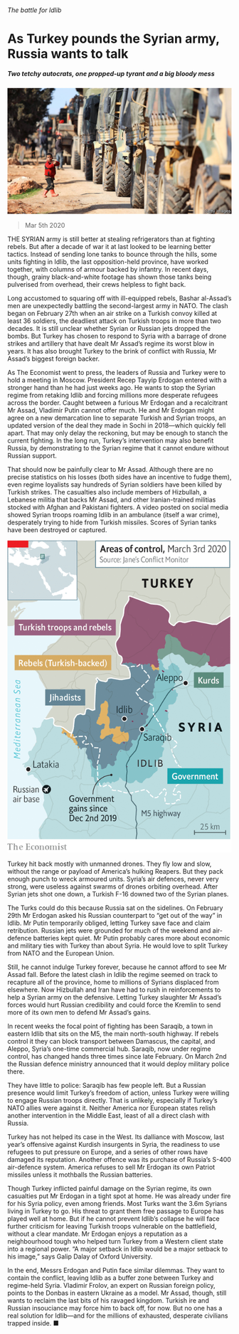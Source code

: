 ###### The battle for Idlib

# As Turkey pounds the Syrian army, Russia wants to talk 

##### Two tetchy autocrats, one propped-up tyrant and a big bloody mess 

![image](images/20200307_MAP001.jpg) 

> Mar 5th 2020 

THE SYRIAN army is still better at stealing refrigerators than at fighting rebels. But after a decade of war it at last looked to be learning better tactics. Instead of sending lone tanks to bounce through the hills, some units fighting in Idlib, the last opposition-held province, have worked together, with columns of armour backed by infantry. In recent days, though, grainy black-and-white footage has shown those tanks being pulverised from overhead, their crews helpless to fight back.

Long accustomed to squaring off with ill-equipped rebels, Bashar al-Assad’s men are unexpectedly battling the second-largest army in NATO. The clash began on February 27th when an air strike on a Turkish convoy killed at least 36 soldiers, the deadliest attack on Turkish troops in more than two decades. It is still unclear whether Syrian or Russian jets dropped the bombs. But Turkey has chosen to respond to Syria with a barrage of drone strikes and artillery that have dealt Mr Assad’s regime its worst blow in years. It has also brought Turkey to the brink of conflict with Russia, Mr Assad’s biggest foreign backer.


As The Economist went to press, the leaders of Russia and Turkey were to hold a meeting in Moscow. President Recep Tayyip Erdogan entered with a stronger hand than he had just weeks ago. He wants to stop the Syrian regime from retaking Idlib and forcing millions more desperate refugees across the border. Caught between a furious Mr Erdogan and a recalcitrant Mr Assad, Vladimir Putin cannot offer much. He and Mr Erdogan might agree on a new demarcation line to separate Turkish and Syrian troops, an updated version of the deal they made in Sochi in 2018—which quickly fell apart. That may only delay the reckoning, but may be enough to stanch the current fighting. In the long run, Turkey’s intervention may also benefit Russia, by demonstrating to the Syrian regime that it cannot endure without Russian support.

That should now be painfully clear to Mr Assad. Although there are no precise statistics on his losses (both sides have an incentive to fudge them), even regime loyalists say hundreds of Syrian soldiers have been killed by Turkish strikes. The casualties also include members of Hizbullah, a Lebanese militia that backs Mr Assad, and other Iranian-trained militias stocked with Afghan and Pakistani fighters. A video posted on social media showed Syrian troops roaming Idlib in an ambulance (itself a war crime), desperately trying to hide from Turkish missiles. Scores of Syrian tanks have been destroyed or captured.

![image](images/20200307_MAM988.png) 


Turkey hit back mostly with unmanned drones. They fly low and slow, without the range or payload of America’s hulking Reapers. But they pack enough punch to wreck armoured units. Syria’s air defences, never very strong, were useless against swarms of drones orbiting overhead. After Syrian jets shot one down, a Turkish F-16 downed two of the Syrian planes.

The Turks could do this because Russia sat on the sidelines. On February 29th Mr Erdogan asked his Russian counterpart to “get out of the way” in Idlib. Mr Putin temporarily obliged, letting Turkey save face and claim retribution. Russian jets were grounded for much of the weekend and air-defence batteries kept quiet. Mr Putin probably cares more about economic and military ties with Turkey than about Syria. He would love to split Turkey from NATO and the European Union.

Still, he cannot indulge Turkey forever, because he cannot afford to see Mr Assad fall. Before the latest clash in Idlib the regime seemed on track to recapture all of the province, home to millions of Syrians displaced from elsewhere. Now Hizbullah and Iran have had to rush in reinforcements to help a Syrian army on the defensive. Letting Turkey slaughter Mr Assad’s forces would hurt Russian credibility and could force the Kremlin to send more of its own men to defend Mr Assad’s gains.

In recent weeks the focal point of fighting has been Saraqib, a town in eastern Idlib that sits on the M5, the main north-south highway. If rebels control it they can block transport between Damascus, the capital, and Aleppo, Syria’s one-time commercial hub. Saraqib, now under regime control, has changed hands three times since late February. On March 2nd the Russian defence ministry announced that it would deploy military police there.

They have little to police: Saraqib has few people left. But a Russian presence would limit Turkey’s freedom of action, unless Turkey were willing to engage Russian troops directly. That is unlikely, especially if Turkey’s NATO allies were against it. Neither America nor European states relish another intervention in the Middle East, least of all a direct clash with Russia.

Turkey has not helped its case in the West. Its dalliance with Moscow, last year’s offensive against Kurdish insurgents in Syria, the readiness to use refugees to put pressure on Europe, and a series of other rows have damaged its reputation. Another offence was its purchase of Russia’s S-400 air-defence system. America refuses to sell Mr Erdogan its own Patriot missiles unless it mothballs the Russian batteries.

Though Turkey inflicted painful damage on the Syrian regime, its own casualties put Mr Erdogan in a tight spot at home. He was already under fire for his Syria policy, even among friends. Most Turks want the 3.6m Syrians living in Turkey to go. His threat to grant them free passage to Europe has played well at home. But if he cannot prevent Idlib’s collapse he will face further criticism for leaving Turkish troops vulnerable on the battlefield, without a clear mandate. Mr Erdogan enjoys a reputation as a neighbourhood tough who helped turn Turkey from a Western client state into a regional power. “A major setback in Idlib would be a major setback to his image,” says Galip Dalay of Oxford University.

In the end, Messrs Erdogan and Putin face similar dilemmas. They want to contain the conflict, leaving Idlib as a buffer zone between Turkey and regime-held Syria. Vladimir Frolov, an expert on Russian foreign policy, points to the Donbas in eastern Ukraine as a model. Mr Assad, though, still wants to reclaim the last bits of his ravaged kingdom. Turkish ire and Russian insouciance may force him to back off, for now. But no one has a real solution for Idlib—and for the millions of exhausted, desperate civilians trapped inside. ■

